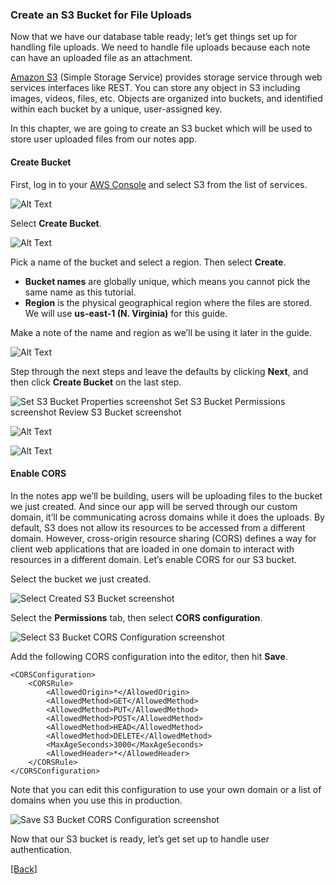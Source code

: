 ### **Create an S3 Bucket for File Uploads**
Now that we have our database table ready; let’s get things set up for handling file uploads. We need to handle file uploads because each note can have an uploaded file as an attachment.

[Amazon S3](https://aws.amazon.com/s3/) (Simple Storage Service) provides storage service through web services interfaces like REST. You can store any object in S3 including images, videos, files, etc. Objects are organized into buckets, and identified within each bucket by a unique, user-assigned key.

In this chapter, we are going to create an S3 bucket which will be used to store user uploaded files from our notes app.

#### **Create Bucket**
First, log in to your [AWS Console](https://console.aws.amazon.com/) and select S3 from the list of services.

![Alt Text](https://d33wubrfki0l68.cloudfront.net/f6ceb54ef5fdec1be81b57234db771df2ac92482/098ab/assets/s3/select-s3-service.png)

Select **Create Bucket**.

![Alt Text](https://d33wubrfki0l68.cloudfront.net/539432c6ae8338847e9e3331ff67b38df3b09ce0/a706f/assets/s3/select-create-bucket.png)

Pick a name of the bucket and select a region. Then select **Create**.

* **Bucket names** are globally unique, which means you cannot pick the same name as this tutorial.
* **Region** is the physical geographical region where the files are stored. We will use **us-east-1 (N. Virginia)** for this guide.

Make a note of the name and region as we’ll be using it later in the guide.

![Alt Text](https://d33wubrfki0l68.cloudfront.net/583333f1fac2e4bb0f10c9afe0cdd6a31a90be55/f436d/assets/s3/enter-s3-bucket-info.png)

Step through the next steps and leave the defaults by clicking **Next**, and then click **Create Bucket** on the last step.

![Set S3 Bucket Properties screenshot Set S3 Bucket Permissions screenshot Review S3 Bucket screenshot](https://d33wubrfki0l68.cloudfront.net/c55d47ef12c8f47041c8d769a420aff7380e910a/1a6d3/assets/s3/set-s3-bucket-properties.png)

![Alt Text](https://d33wubrfki0l68.cloudfront.net/4768a38d0d27247a05f349cd00f60f2baa5255ef/82b0c/assets/s3/set-s3-bucket-permissions.png)

![Alt Text](https://d33wubrfki0l68.cloudfront.net/fa3d463c0f2dfd955248a299d410ceccde14ba2d/8b60f/assets/s3/review-s3-bucket.png)

#### **Enable CORS**
In the notes app we’ll be building, users will be uploading files to the bucket we just created. And since our app will be served through our custom domain, it’ll be communicating across domains while it does the uploads. By default, S3 does not allow its resources to be accessed from a different domain. However, cross-origin resource sharing (CORS) defines a way for client web applications that are loaded in one domain to interact with resources in a different domain. Let’s enable CORS for our S3 bucket.

Select the bucket we just created.

![Select Created S3 Bucket screenshot](https://d33wubrfki0l68.cloudfront.net/605a10f4a787b94f486ce871b9657713dd0c94f0/ca71b/assets/s3/select-created-s3-bucket.png)

Select the **Permissions** tab, then select **CORS configuration**.

![Select S3 Bucket CORS Configuration screenshot](https://d33wubrfki0l68.cloudfront.net/c322c5878440689d29ac5f6eb328a57cfd05589c/dc328/assets/s3/select-s3-bucket-cors-configuration.png)

Add the following CORS configuration into the editor, then hit **Save**.

```
<CORSConfiguration>
	<CORSRule>
		<AllowedOrigin>*</AllowedOrigin>
		<AllowedMethod>GET</AllowedMethod>
		<AllowedMethod>PUT</AllowedMethod>
		<AllowedMethod>POST</AllowedMethod>
		<AllowedMethod>HEAD</AllowedMethod>
		<AllowedMethod>DELETE</AllowedMethod>
		<MaxAgeSeconds>3000</MaxAgeSeconds>
		<AllowedHeader>*</AllowedHeader>
	</CORSRule>
</CORSConfiguration>
```

Note that you can edit this configuration to use your own domain or a list of domains when you use this in production.

![Save S3 Bucket CORS Configuration screenshot](https://d33wubrfki0l68.cloudfront.net/428e6d1745dcbd6bd500aec32d31cddf08a16d20/48529/assets/s3/save-s3-bucket-cors-configuration.png)

Now that our S3 bucket is ready, let’s get set up to handle user authentication.


[[Back]](https://github.com/jspHansen/serverless-react-aws)
